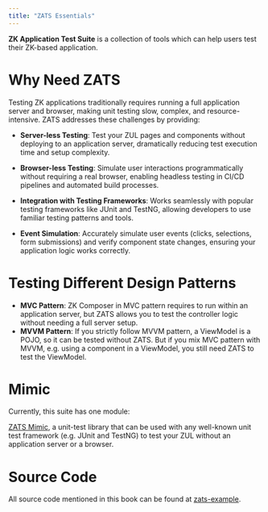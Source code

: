 ```yaml
---
title: "ZATS Essentials"
---
```


**ZK Application Test Suite** is a collection of tools which can help
users test their ZK-based application.

# Why Need ZATS

Testing ZK applications traditionally requires running a full application server and browser, making unit testing slow, complex, and resource-intensive. ZATS addresses these challenges by providing:

* **Server-less Testing**: Test your ZUL pages and components without deploying to an application server, dramatically reducing test execution time and setup complexity.

* **Browser-less Testing**: Simulate user interactions programmatically without requiring a real browser, enabling headless testing in CI/CD pipelines and automated build processes.

* **Integration with Testing Frameworks**: Works seamlessly with popular testing frameworks like JUnit and TestNG, allowing developers to use familiar testing patterns and tools.

* **Event Simulation**: Accurately simulate user events (clicks, selections, form submissions) and verify component state changes, ensuring your application logic works correctly.

# Testing Different Design Patterns

* **MVC Pattern**: ZK Composer in MVC pattern requires to run within an application server, but ZATS allows you to test the controller logic without needing a full server setup.
* **MVVM Pattern**: If you strictly follow MVVM pattern, a ViewModel is a POJO, so it can be tested without ZATS. But if you mix MVC pattern with MVVM, e.g. using a component in a ViewModel, you still need ZATS to test the ViewModel.

# Mimic
Currently, this suite has one module:

[ZATS Mimic]({{site.baseurl}}/zats_essentials/mimic_library), a unit-test library that can be used with any well-known unit test framework (e.g.
JUnit and TestNG) to test your ZUL without an application server or a browser.

# Source Code

All source code mentioned in this book can be found at [zats-example](https://github.com/zkoss/zats/tree/master/zats-example).
